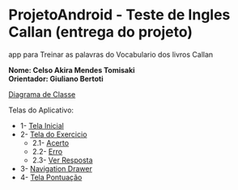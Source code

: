 # ProjetoAndroid - Teste de Ingles Callan (entrega do projeto)
app para Treinar as palavras do Vocabulario dos livros Callan

**Nome: Celso Akira Mendes Tomisaki**<br>
**Orientador: Giuliano Bertoti**

[Diagrama de Classe](https://raw.githubusercontent.com/akira2nd/ProjetoAndroid2017/master/UML_Android_app_Callan.jpg)

Telas do Aplicativo:
* 1- [Tela Inicial](https://raw.githubusercontent.com/akira2nd/ProjetoAndroid2017/master/IMG/INICIO.jpg)
* 2- [Tela do Exercicio](https://raw.githubusercontent.com/akira2nd/ProjetoAndroid2017/master/IMG/EXERCICO.jpg)
  * 2.1- [Acerto](https://raw.githubusercontent.com/akira2nd/ProjetoAndroid2017/master/IMG/ACERTO.jpg)
  * 2.2- [Erro](https://raw.githubusercontent.com/akira2nd/ProjetoAndroid2017/master/IMG/ERRO.jpg)
  * 2.3- [Ver Resposta](https://raw.githubusercontent.com/akira2nd/ProjetoAndroid2017/master/IMG/EXIBERESPOSTA.jpg)
* 3- [Navigation Drawer](https://raw.githubusercontent.com/akira2nd/ProjetoAndroid2017/master/IMG/DRAWER.jpg)
* 4- [Tela Pontuação](https://raw.githubusercontent.com/akira2nd/ProjetoAndroid2017/master/IMG/PONTUACAO.jpg)
  
